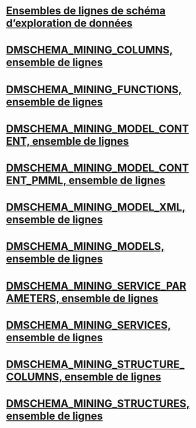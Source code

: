 # [Ensembles de lignes de schéma d’exploration de données](data-mining-schema-rowsets.md)
# [DMSCHEMA_MINING_COLUMNS, ensemble de lignes](dmschema-mining-columns-rowset.md)
# [DMSCHEMA_MINING_FUNCTIONS, ensemble de lignes](dmschema-mining-functions-rowset.md)
# [DMSCHEMA_MINING_MODEL_CONTENT, ensemble de lignes](dmschema-mining-model-content-rowset.md)
# [DMSCHEMA_MINING_MODEL_CONTENT_PMML, ensemble de lignes](dmschema-mining-model-content-pmml-rowset.md)
# [DMSCHEMA_MINING_MODEL_XML, ensemble de lignes](dmschema-mining-model-xml-rowset.md)
# [DMSCHEMA_MINING_MODELS, ensemble de lignes](dmschema-mining-models-rowset.md)
# [DMSCHEMA_MINING_SERVICE_PARAMETERS, ensemble de lignes](dmschema-mining-service-parameters-rowset.md)
# [DMSCHEMA_MINING_SERVICES, ensemble de lignes](dmschema-mining-services-rowset.md)
# [DMSCHEMA_MINING_STRUCTURE_COLUMNS, ensemble de lignes](dmschema-mining-structure-columns-rowset.md)
# [DMSCHEMA_MINING_STRUCTURES, ensemble de lignes](dmschema-mining-structures-rowset.md)
